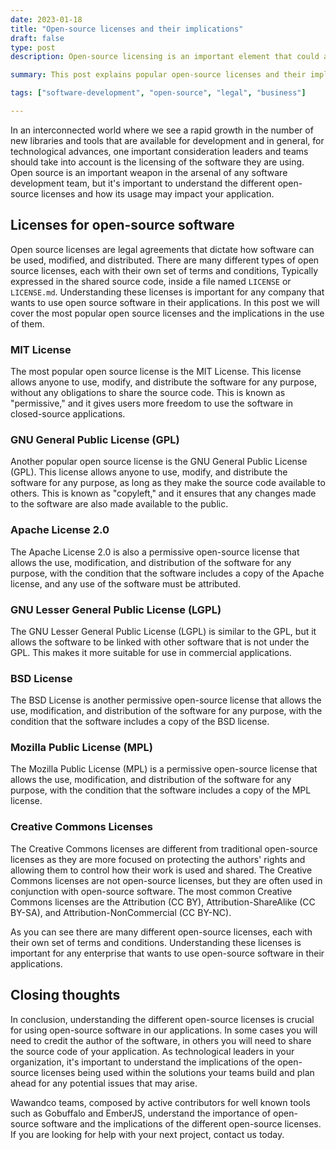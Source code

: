 ```yaml
---
date: 2023-01-18
title: "Open-source licenses and their implications"
draft: false
type: post
description: Open-source licensing is an important element that could add complexity to the work of software development teams. In this post we will cover the most popular open-source licenses and the implications in the use of them.

summary: This post explains popular open-source licenses and their implications for software development teams. It covers permissive and copyleft licenses like MIT, GPL, Apache, and BSD. Learn how license choices affect usage, modification, and distribution of open-source software.

tags: ["software-development", "open-source", "legal", "business"]

---
```


In an interconnected world where we see a rapid growth in the number of new libraries and tools that are available for development and in general, for technological advances, one important consideration leaders and teams should take into account is the licensing of the software they are using. Open source is an important weapon in the arsenal of any software development team, but it's important to understand the different open-source licenses and how its usage may impact your application.

## Licenses for open-source software
Open source licenses are legal agreements that dictate how software can be used, modified, and distributed. There are many different types of open source licenses, each with their own set of terms and conditions, Typically expressed in the shared source code, inside a file named `LICENSE` or `LICENSE.md`. Understanding these licenses is important for any company that wants to use open source software in their applications. In this post we will cover the most popular open source licenses and the implications in the use of them.

### MIT License
The most popular open source license is the MIT License. This license allows anyone to use, modify, and distribute the software for any purpose, without any obligations to share the source code. This is known as "permissive," and it gives users more freedom to use the software in closed-source applications.

### GNU General Public License (GPL)
Another popular open source license is the GNU General Public License (GPL). This license allows anyone to use, modify, and distribute the software for any purpose, as long as they make the source code available to others. This is known as "copyleft," and it ensures that any changes made to the software are also made available to the public.

### Apache License 2.0
The Apache License 2.0 is also a permissive open-source license that allows the use, modification, and distribution of the software for any purpose, with the condition that the software includes a copy of the Apache license, and any use of the software must be attributed.

### GNU Lesser General Public License (LGPL)
The GNU Lesser General Public License (LGPL) is similar to the GPL, but it allows the software to be linked with other software that is not under the GPL. This makes it more suitable for use in commercial applications.

### BSD License
The BSD License is another permissive open-source license that allows the use, modification, and distribution of the software for any purpose, with the condition that the software includes a copy of the BSD license.

### Mozilla Public License (MPL)
The Mozilla Public License (MPL) is a permissive open-source license that allows the use, modification, and distribution of the software for any purpose, with the condition that the software includes a copy of the MPL license.

### Creative Commons Licenses
The Creative Commons licenses are different from traditional open-source licenses as they are more focused on protecting the authors' rights and allowing them to control how their work is used and shared. The Creative Commons licenses are not open-source licenses, but they are often used in conjunction with open-source software. The most common Creative Commons licenses are the Attribution (CC BY), Attribution-ShareAlike (CC BY-SA), and Attribution-NonCommercial (CC BY-NC).

As you can see there are many different open-source licenses, each with their own set of terms and conditions. Understanding these licenses is important for any enterprise that wants to use open-source software in their applications.

## Closing thoughts

In conclusion, understanding the different open-source licenses is crucial for using open-source software in our applications. In some cases you will need to credit the author of the software, in others you will need to share the source code of your application. As technological leaders in your organization, it's important to understand the implications of the open-source licenses being used within the solutions your teams build and plan ahead for any potential issues that may arise.

Wawandco teams, composed by active contributors for well known tools such as Gobuffalo and EmberJS, understand the importance of open-source software and the implications of the different open-source licenses. If you are looking for help with your next project, contact us today.